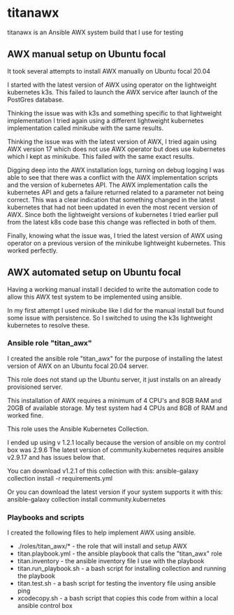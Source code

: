 # titanawx
titanawx is an Ansible AWX system build that I use for testing

## AWX manual setup on Ubuntu focal

It took several attempts to install AWX manually on Ubuntu focal 20.04

I started with the latest version of AWX using operator on the lightweight kubernetes k3s.  This failed to launch the AWX service after launch of the PostGres database.

Thinking the issue was with k3s and something specific to that lightweight implementation I tried again using a different lightweight kubernetes implementation called minikube with the same results.

Thinking the issue was with the latest version of AWX, I tried again using AWX version 17 which does not use AWX operator but does use kubernetes which I kept as minikube.
This failed with the same exact results.

Digging deep into the AWX installation logs, turning on debug logging I was able to see that there was a conflict with the AWX implementation scripts and the version of kubernetes API.
The AWX implementation calls the kubernetes API and gets a failure returned related to a parameter not being correct.
This was a clear indication that something changed in the latest kubernetes that had not been updated in even the most recent version of AWX.
Since both the lightweight versions of kubernetes I tried earlier pull from the latest k8s code base this change was reflected in both of them.

Finally, knowing what the issue was, I tried the latest version of AWX using operator on a previous version of the minikube lightweight kubernetes.
This worked perfectly.

## AWX automated setup on Ubuntu focal

Having a working manual install I decided to write the automation code to allow this AWX test system to be implemented using ansible.

In my first attempt I used minikube like I did for the manual install but found some issue with persistence.  So I switched to using the k3s lightweight kubernetes to resolve these.

### Ansible role "titan_awx"

I created the ansible role "titan_awx" for the purpose of installing the latest version of AWX on an Ubuntu focal 20.04 server.

This role does not stand up the Ubuntu server, it just installs on an already provisioned server.

This installation of AWX requires a minimum of 4 CPU's and 8GB RAM and 20GB of available storage.
My test system had 4 CPUs and 8GB of RAM and worked fine.

This role uses the Ansible Kubernetes Collection.

I ended up using v 1.2.1 locally because the version of ansible on my control box was 2.9.6
The latest version of community.kubernetes requires ansible v2.9.17 and has issues below that.

You can download v1.2.1 of this collection with this:
ansible-galaxy collection install -r requirements.yml

Or you can download the latest version if your system supports it with this:
ansible-galaxy collection install community.kubernetes

### Playbooks and scripts

I created the following files to help implement AWX using ansible.

* ./roles/titan_awx/* - the role that will install and setup AWX
* titan.playbook.yml - the ansible playbook that calls the "titan_awx" role
* titan.inventory - the ansible inventory file I use with the playbook
* titan.run_playbook.sh - a bash script for installing collection and running the playbook
* titan.test.sh - a bash script for testing the inventory file using ansible ping
* xcodecopy.sh - a bash script that copies this code from within a local ansible control box
